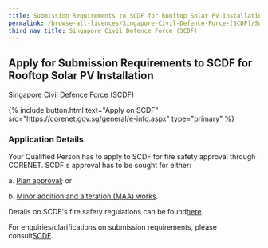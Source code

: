 ```yaml
---
title: Submission Requirements to SCDF for Rooftop Solar PV Installation
permalink: /browse-all-licences/Singapore-Civil-Defence-Force-(SCDF)/Submission-Requirements-to-SCDF-for-Rooftop-Solar-PV-Installation
third_nav_title: Singapore Civil Defence Force (SCDF)
---
```


## Apply for Submission Requirements to SCDF for Rooftop Solar PV Installation

Singapore Civil Defence Force (SCDF)

{% include button.html text="Apply on SCDF" src="https://corenet.gov.sg/general/e-info.aspx" type="primary" %}

<H3>Application Details</H3>

<p>Your Qualified Person has to apply to SCDF for fire safety approval through CORENET. SCDF's approval has to be sought for either:</p>
<p>a. <a href="https://www.scdf.gov.sg/home/fire-safety/plans-and-consultations/plan-approval" target="_blank" rel="noopener">Plan approval</a>; or</p>
<p>b. <a href="https://www.scdf.gov.sg/home/fire-safety/plans-and-consultations/minor-addition-alteration-works" target="_blank" rel="noopener">Minor addition and alteration (MAA) works</a>.</p>
<p>Details on SCDF's fire safety regulations can be found<a href="https://www.scdf.gov.sg/home/fire-safety/downloads/acts-codes-regulations" target="_blank" rel="noopener">here</a>.</p>
<p>For enquiries/clarifications on submission requirements, please consult<a href="https://www.scdf.gov.sg/home/fire-safety/plans-and-consultations/consultations" target="_blank" rel="noopener">SCDF</a>.</p>

